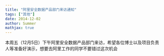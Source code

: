 ```yaml
---
title: "阿里安全数据产品部门来访通知"
tags: ["其他"]
date: 2014-12-02
author: Summer
mathjax: true
---
```


本周五（12月5日）下午阿里安全数据产品部门来访，希望各位博士以及项目负责人等准备好演示，想要去阿里工作的同学不要错过这次机会
